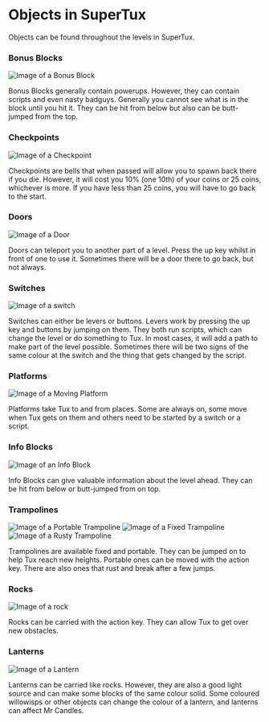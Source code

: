 # Objects in SuperTux

Objects can be found throughout the levels in SuperTux.

### Bonus Blocks

![Image of a Bonus Block](https://github.com/SuperTux/data/blob/master/images/objects/bonus_block/full-0.png?raw=true "Bonus Block")

Bonus Blocks generally contain powerups. However, they can contain scripts and even nasty badguys. Generally you cannot see what is in the block until you hit it. They can be hit from below but also can be butt-jumped from the top.

### Checkpoints

![Image of a Checkpoint](https://github.com/SuperTux/data/blob/master/images/objects/resetpoints/bell-m.png?raw=true "Checkpoint")

Checkpoints are bells that when passed will allow you to spawn back there if you die. However, it will cost you 10% (one 10th) of your coins or 25 coins, whichever is more. If you have less than 25 coins, you will have to go back to the start.  

### Doors

![Image of a Door](https://github.com/SuperTux/data/blob/master/images/objects/door/door-0.png?raw=true "Door")

Doors can teleport you to another part of a level. Press the up key whilst in front of one to use it. Sometimes there will be a door there to go back, but not always. 

### Switches

![Image of a switch](https://github.com/SuperTux/data/blob/master/images/objects/switch/switch-0.png?raw=true "Switch")

Switches can either be levers or buttons. Levers work by pressing the up key and buttons by jumping on them. They both run scripts, which can change the level or do something to Tux. In most cases, it will add a path to make part of the level possible. Sometimes there will be two signs of the same colour at the switch and the thing that gets changed by the script. 

### Platforms

![Image of a Moving Platform](https://github.com/SuperTux/data/blob/master/images/objects/flying_platform/flying_platform-0.png?raw=true "Platform")

Platforms take Tux to and from places. Some are always on, some move when Tux gets on them and others need to be started by a switch or a script. 

### Info Blocks

![Image of an Info Block](https://github.com/SuperTux/data/blob/master/images/objects/bonus_block/infoblock.png?raw=true "Info Block")

Info Blocks can give valuable information about the level ahead. They can be hit from below or butt-jumped from on top. 

### Trampolines

![Image of a Portable Trampoline](https://github.com/SuperTux/data/blob/master/images/objects/trampoline/trampoline1-0.png?raw=true "Portable Trampoline")
![Image of a Fixed Trampoline](https://github.com/SuperTux/data/blob/master/images/objects/trampoline/trampoline2-0.png?raw=true "Fixed Trampoline")
![Image of a Rusty Trampoline](https://github.com/SuperTux/data/blob/master/images/objects/rusty-trampoline/trampoline1-0.png?raw=true "Rusty Portable Trampoline")

Trampolines are available fixed and portable. They can be jumped on to help Tux reach new heights. Portable ones can be moved with the action key. There are also ones that rust and break after a few jumps.

### Rocks

![Image of a rock](https://github.com/SuperTux/data/blob/master/images/objects/rock/rock.png?raw=true "Rock")

Rocks can be carried with the action key. They can allow Tux to get over new obstacles.

### Lanterns

![Image of a Lantern](https://github.com/SuperTux/data/blob/master/images/objects/lantern/lantern-1.png?raw=true "Lantern")

Lanterns can be carried like rocks. However, they are also a good light source and can make some blocks of the same colour solid. Some coloured willowisps or other objects can change the colour of a lantern, and lanterns can affect Mr Candles.
